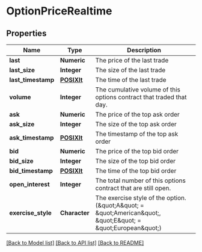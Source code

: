# OptionPriceRealtime

[//]: # (CLASS:IntrinioSDK::OptionPriceRealtime)

[//]: # (KIND:object)

## Properties

[//]: # (START_DEFINITION)

Name | Type | Description
------------ | ------------- | -------------
**last** | **Numeric** | The price of the last trade &nbsp;
**last_size** | **Integer** | The size of the last trade &nbsp;
**last_timestamp** | [**POSIXlt**](POSIXlt.md) | The time of the last trade &nbsp;
**volume** | **Integer** | The cumulative volume of this options contract that traded that day. &nbsp;
**ask** | **Numeric** | The price of the top ask order &nbsp;
**ask_size** | **Integer** | The size of the top ask order &nbsp;
**ask_timestamp** | [**POSIXlt**](POSIXlt.md) | The timestamp of the top ask order &nbsp;
**bid** | **Numeric** | The price of the top bid order &nbsp;
**bid_size** | **Integer** | The size of the top bid order &nbsp;
**bid_timestamp** | [**POSIXlt**](POSIXlt.md) | The time of the top bid order &nbsp;
**open_interest** | **Integer** | The total number of this options contract that are still open. &nbsp;
**exercise_style** | **Character** | The exercise style of the option.  (\&quot;A\&quot; &#x3D; \&quot;American\&quot;, \&quot;E\&quot; &#x3D; \&quot;European\&quot;) &nbsp;

[//]: # (END_DEFINITION)


[//]: # (CONTAINED_CLASS:IntrinioSDK::POSIXlt)


[//]: # (CONTAINED_CLASS:IntrinioSDK::POSIXlt)


[//]: # (CONTAINED_CLASS:IntrinioSDK::POSIXlt)


[[Back to Model list]](../README.md#documentation-for-models) [[Back to API list]](../README.md#documentation-for-api-endpoints) [[Back to README]](../README.md)



